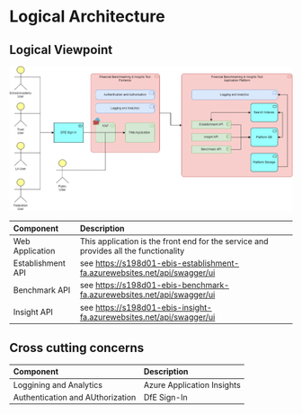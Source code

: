 ﻿# Logical Architecture

## Logical Viewpoint

![Logical Architecture](images/Logical-Architecture.png)

| Component | Description |
|:---------|:-----------|
| Web Application | This application is the front end for the service and provides all the functionality |
| Establishment API | see https://s198d01-ebis-establishment-fa.azurewebsites.net/api/swagger/ui |
| Benchmark API | see https://s198d01-ebis-benchmark-fa.azurewebsites.net/api/swagger/ui |
| Insight API | see https://s198d01-ebis-insight-fa.azurewebsites.net/api/swagger/ui |

## Cross cutting concerns 

| Component | Description |
|:---------|:-----------|
| Loggining and Analytics | Azure Application Insights |
| Authentication and AUthorization | DfE Sign-In |